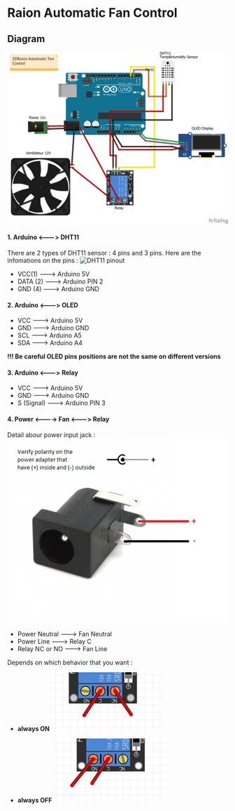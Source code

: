 # Raion Automatic Fan Control
## Diagram
![Diagram](https://raw.githubusercontent.com/leductan-nguyen/Automatic-Fan-Control/master/docs/diagram.png)
#### 1. Arduino <---> DHT11 
There are 2 types of DHT11 sensor : 4 pins and 3 pins. Here are the infomations on the pins :
<img src="https://raw.githubusercontent.com/leductan-nguyen/Automatic-Fan-Control/master/docs/DHT11–Temperature-Sensor-Pinout.png" width="400" height="350" alt="DHT11 pinout">

 - VCC(1) ---> Arduino 5V
 - DATA (2) ---> Arduino PIN 2
 - GND (4) ---> Arduino GND
#### 2. Arduino <---> OLED
 - VCC ---> Arduino 5V
 - GND ---> Arduino GND
 - SCL ---> Arduino A5
 - SDA ---> Arduino A4

**!!! Be careful OLED pins positions are not the same on different versions**
#### 3. Arduino <---> Relay
 - VCC ---> Arduino 5V
 - GND ---> Arduino GND
 - S (Signal) ---> Arduino PIN 3
#### 4. Power <----> Fan <---> Relay

Detail abour power input jack :
<img src="https://github.com/leductan-nguyen/Automatic-Fan-Control/raw/master/docs/DC_power_input_jack.png" width="500" height="420" alt="input_jack">

- Power Neutral ---> Fan Neutral
- Power Line ---> Relay C
- Relay NC or NO ---> Fan Line

Depends on which behavior that you want : 

 - **always ON** 
![enter image description here](https://github.com/leductan-nguyen/Automatic-Fan-Control/raw/master/docs/always_on.PNG)

 - **always OFF**
![enter image description here](https://github.com/leductan-nguyen/Automatic-Fan-Control/raw/master/docs/always_off.PNG)


<!--stackedit_data:
eyJoaXN0b3J5IjpbMjc3ODEzMDEwLC0xMDM3Njg5NjAzLDI4OD
g5NjYyMSwxNTY4NjUxNjA4LC0xMTc5OTk0NDkxLDE4MzE2MTQ0
OSwxMjYyODk3ODM3XX0=
-->